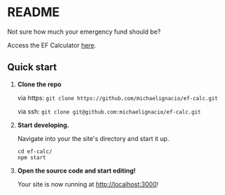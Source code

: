 # README
Not sure how much your emergency fund should be?

Access the EF Calculator [here](https://ef-calc.now.sh/).

## Quick start

1.  **Clone the repo**

    via https: `git clone https://github.com/michaelignacio/ef-calc.git`

    via ssh: `git clone git@github.com:michaelignacio/ef-calc.git`

2.  **Start developing.**

    Navigate into your the site's directory and start it up.

    ```
    cd ef-calc/
    npm start
    ```

3.  **Open the source code and start editing!**

    Your site is now running at <a href="http://localhost:3000">http://localhost:3000</a>!
